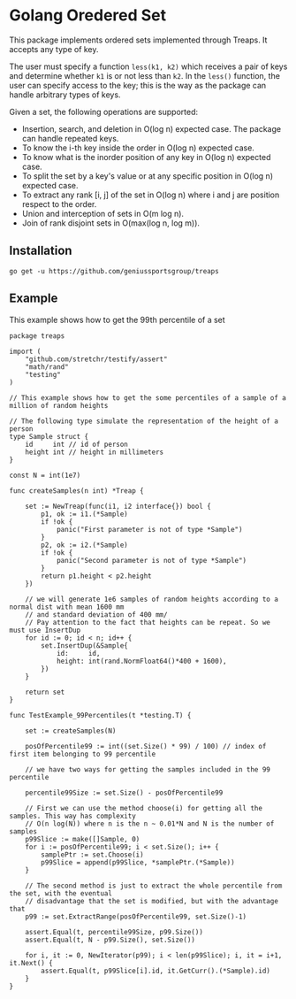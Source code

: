 # Golang Oredered Set

This package implements ordered sets implemented through Treaps. It accepts any type of key. 

The user must specify a function `less(k1, k2)` which receives a pair of keys and determine whether `k1` is or not less than `k2`. In the `less()` function, the user can specify access to the key; this is the way as the package can handle arbitrary types of keys.

Given a set, the following operations are supported:
- Insertion, search, and deletion in O(log n) expected case. The package can handle repeated keys.
- To know the i-th key inside the order in O(log n) expected case.
- To know what is the inorder position of any key in O(log n) expected case.
- To split the set by a key's value or at any specific position in O(log n) expected case.
- To extract any rank [i, j] of the set in O(log n) where i and j are position respect to the order.
- Union and interception of sets in O(m log n).
- Join of rank disjoint sets in O(max(log n, log m)).

## Installation

    go get -u https://github.com/geniussportsgroup/treaps
    
## Example

This example shows how to get the 99th percentile of a set

    package treaps

    import (
        "github.com/stretchr/testify/assert"
        "math/rand"
        "testing"
    )

    // This example shows how to get the some percentiles of a sample of a million of random heights

    // The following type simulate the representation of the height of a person
    type Sample struct {
        id     int // id of person
        height int // height in millimeters
    }

    const N = int(1e7)

    func createSamples(n int) *Treap {

        set := NewTreap(func(i1, i2 interface{}) bool {
            p1, ok := i1.(*Sample)
            if !ok {
                panic("First parameter is not of type *Sample")
            }
            p2, ok := i2.(*Sample)
            if !ok {
                panic("Second parameter is not of type *Sample")
            }
            return p1.height < p2.height
        })

        // we will generate 1e6 samples of random heights according to a normal dist with mean 1600 mm
        // and standard deviation of 400 mm/
        // Pay attention to the fact that heights can be repeat. So we must use InsertDup
        for id := 0; id < n; id++ {
            set.InsertDup(&Sample{
                id:     id,
                height: int(rand.NormFloat64()*400 + 1600),
            })
        }

        return set
    }

    func TestExample_99Percentiles(t *testing.T) {

        set := createSamples(N)

        posOfPercentile99 := int((set.Size() * 99) / 100) // index of first item belonging to 99 percentile

        // we have two ways for getting the samples included in the 99 percentile

        percentile99Size := set.Size() - posOfPercentile99

        // First we can use the method choose(i) for getting all the samples. This way has complexity
        // O(n log(N)) where n is the n ~ 0.01*N and N is the number of samples
        p99Slice := make([]Sample, 0)
        for i := posOfPercentile99; i < set.Size(); i++ {
            samplePtr := set.Choose(i)
            p99Slice = append(p99Slice, *samplePtr.(*Sample))
        }

        // The second method is just to extract the whole percentile from the set, with the eventual
        // disadvantage that the set is modified, but with the advantage that
        p99 := set.ExtractRange(posOfPercentile99, set.Size()-1)

        assert.Equal(t, percentile99Size, p99.Size())
        assert.Equal(t, N - p99.Size(), set.Size())

        for i, it := 0, NewIterator(p99); i < len(p99Slice); i, it = i+1, it.Next() {
            assert.Equal(t, p99Slice[i].id, it.GetCurr().(*Sample).id)
        }
    }
